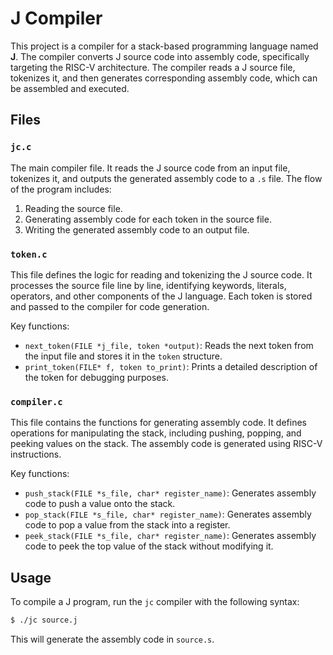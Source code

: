 # J Compiler

This project is a compiler for a stack-based programming language named **J**. The compiler converts J source code into assembly code, specifically targeting the RISC-V architecture. The compiler reads a J source file, tokenizes it, and then generates corresponding assembly code, which can be assembled and executed.

## Files

### `jc.c`
The main compiler file. It reads the J source code from an input file, tokenizes it, and outputs the generated assembly code to a `.s` file. The flow of the program includes:
1. Reading the source file.
2. Generating assembly code for each token in the source file.
3. Writing the generated assembly code to an output file.

### `token.c`
This file defines the logic for reading and tokenizing the J source code. It processes the source file line by line, identifying keywords, literals, operators, and other components of the J language. Each token is stored and passed to the compiler for code generation.

Key functions:
- `next_token(FILE *j_file, token *output)`: Reads the next token from the input file and stores it in the `token` structure.
- `print_token(FILE* f, token to_print)`: Prints a detailed description of the token for debugging purposes.

### `compiler.c`
This file contains the functions for generating assembly code. It defines operations for manipulating the stack, including pushing, popping, and peeking values on the stack. The assembly code is generated using RISC-V instructions.

Key functions:
- `push_stack(FILE *s_file, char* register_name)`: Generates assembly code to push a value onto the stack.
- `pop_stack(FILE *s_file, char* register_name)`: Generates assembly code to pop a value from the stack into a register.
- `peek_stack(FILE *s_file, char* register_name)`: Generates assembly code to peek the top value of the stack without modifying it.

## Usage

To compile a J program, run the `jc` compiler with the following syntax:

```bash
$ ./jc source.j
```
This will generate the assembly code in `source.s`.
